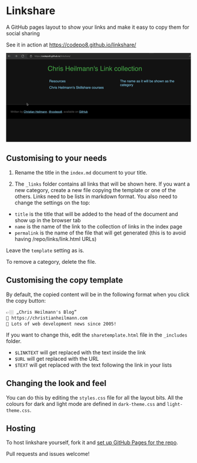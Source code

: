 # Linkshare

A GitHub pages layout to show your links and make it easy to copy them for social sharing

See it in action at https://codepo8.github.io/linkshare/

[![Screencast showing the template in action](assets/linkshare-in-action.gif)](https://codepo8.github.io/linkshare/)

## Customising to your needs

1. Rename the title in the `index.md` document to your title.

2. The `_links` folder contains all links that will be shown here. If you want a new category, create a new file copying the template or one of the others. Links need to be lists in markdown format. You also need to change the settings on the top:

* `title` is the title that will be added to the head of the document and show up in the browser tab
* `name` is the name of the link to the collection of links in the index page
* `permalink` is the name of the file that will get generated (this is to avoid having /repo/links/link.html URLs)

Leave the `template` setting as is. 

To remove a category, delete the file. 

## Customising the copy template

By default, the copied content will be in the following format when you click the copy button:

``` 
👉🏼 „Chris Heilmann's Blog”
🔗 https://christianheilmann.com
💬 Lots of web development news since 2005!
``` 

If you want to change this, edit the `sharetemplate.html` file in the `_includes` folder.

* `$LINKTEXT` will get replaced with the text inside the link
* `$URL` will get replaced with the URL
* `$TEXT` will get replaced with the text following the link in your lists

## Changing the look and feel 

You can do this by editing the `styles.css` file for all the layout bits. All the colours for dark and light mode are defined in `dark-theme.css` and `light-theme.css`.

## Hosting

To host linkshare yourself, fork it and [set up GitHub Pages for the repo](https://docs.github.com/en/pages/getting-started-with-github-pages/creating-a-github-pages-site#creating-your-site). 

Pull requests and issues welcome!